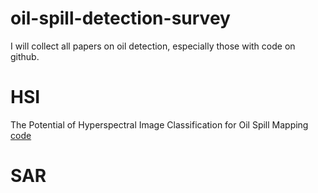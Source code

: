 # oil-spill-detection-survey
I will collect all papers on oil detection, especially those with code on github.


# HSI
The Potential of Hyperspectral Image Classification for Oil Spill Mapping [code](https://github.com/PinkSlime/HSI_oil_spill_mapping)



# SAR


